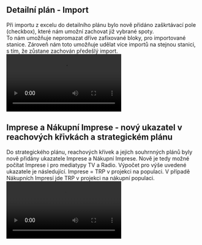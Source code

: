 ﻿---
categories: [fenix]
layout: fenix
---
## Detailní plán - Import
Při importu z excelu do detailního plánu bylo nově přidáno zaškrtávací pole (checkbox), které nám umožní zachovat již vybrané spoty.  
To nám umožňuje nepromazat dříve zafixované bloky, pro importované stanice. Zároveň nám toto umožňuje udělat více importů na stejnou stanici, s tím, že zůstane zachován předešlý import.
<video src="{{site.url}}/data/spot_kopie.mp4" type="video/mp4" controls></video>

## Imprese a Nákupní Imprese - nový ukazatel v reachových křivkách a strategickém plánu
Do strategického plánu, reachových křivek a jejich souhrnných plánů byly nově přidány ukazatele Imprese a Nákupní Imprese. 
Nově je tedy možné počítat Imprese i pro mediatypy TV a Radio. Výpočet pro výše uvedené ukazatele je následující. 
Imprese = TRP v projekci na populaci. V případě Nákupních Impresí jde TRP v projekci na nákupní populaci.
<video src="{{site.url}}/data/imprese.mp4" type="video/mp4" controls></video>
